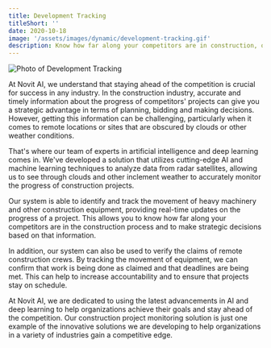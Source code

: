 ```yaml
---
title: Development Tracking
titleShort: ''
date: 2020-10-18
image: '/assets/images/dynamic/development-tracking.gif'
description: Know how far along your competitors are in construction, or verify the claims of your remote crew with our AI looking through clouds with radar satellites
---
```


![Photo of Development Tracking](/assets/images/dynamic/development-tracking.gif)

At Novit AI, we understand that staying ahead of the competition is crucial for success in any industry. In the construction industry, accurate and timely information about the progress of competitors' projects can give you a strategic advantage in terms of planning, bidding and making decisions. However, getting this information can be challenging, particularly when it comes to remote locations or sites that are obscured by clouds or other weather conditions.

That's where our team of experts in artificial intelligence and deep learning comes in. We've developed a solution that utilizes cutting-edge AI and machine learning techniques to analyze data from radar satellites, allowing us to see through clouds and other inclement weather to accurately monitor the progress of construction projects.

Our system is able to identify and track the movement of heavy machinery and other construction equipment, providing real-time updates on the progress of a project. This allows you to know how far along your competitors are in the construction process and to make strategic decisions based on that information.

In addition, our system can also be used to verify the claims of remote construction crews. By tracking the movement of equipment, we can confirm that work is being done as claimed and that deadlines are being met. This can help to increase accountability and to ensure that projects stay on schedule.

At Novit AI, we are dedicated to using the latest advancements in AI and deep learning to help organizations achieve their goals and stay ahead of the competition. Our construction project monitoring solution is just one example of the innovative solutions we are developing to help organizations in a variety of industries gain a competitive edge.

